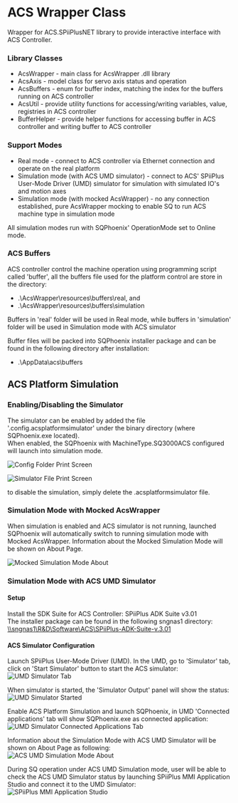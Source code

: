 # ACS Wrapper Class
Wrapper for ACS.SPiiPlusNET library to provide interactive interface with ACS Controller.

### Library Classes
- AcsWrapper - main class for AcsWrapper .dll library
- AcsAxis - model class for servo axis status and operation
- AcsBuffers - enum for buffer index, matching the index for the buffers running on ACS controller 
- AcsUtil - provide utility functions for accessing/writing variables, value, registries in ACS controller
- BufferHelper - provide helper functions for accessing buffer in ACS controller and writing buffer to ACS controller

### Support Modes
- Real mode - connect to ACS controller via Ethernet connection and operate on the real platform
- Simulation mode (with ACS UMD simulator) - connect to ACS' SPiiPlus User-Mode Driver (UMD) simulator for simulation with simulated IO's and motion axes
- Simulation mode (with mocked AcsWrapper) - no any connection established, pure AcsWrapper mocking to enable SQ to run ACS machine type in simulation mode

All simulation modes run with SQPhoenix' OperationMode set to Online mode.

### ACS Buffers
ACS controller control the machine operation using programming script called 'buffer', all the buffers file used for the platform control are store in the directory:
- .\AcsWrapper\resources\buffers\real, and
- .\AcsWrapper\resources\buffers\simulation

Buffers in 'real' folder will be used in Real mode, while buffers in 'simulation' folder will be used in Simulation mode with ACS simulator

Buffer files will be packed into SQPhoenix installer package and can be found in the following directory after installation:
- .\AppData\acs\buffers


## ACS Platform Simulation
### Enabling/Disabling the Simulator
The simulator can be enabled by added the file '\.config\.acsplatformsimulator' under the binary directory (where SQPhoenix.exe located).  
When enabled, the SQPhoenix with MachineType.SQ3000ACS configured will launch into simulation mode.

![Config Folder Print Screen](resources/images/config.png)

![Simulator File Print Screen](resources/images/acsplatformsimulator.png)

to disable the simulation, simply delete the .acsplatformsimulator file.


### Simulation Mode with Mocked AcsWrapper
When simulation is enabled and ACS simulator is not running, launched SQPhoenix will automatically switch to running simulation mode with Mocked AcsWrapper. Information about the Mocked Simulation Mode will be shown on About Page.  

![Mocked Simulation Mode About](resources/images/simulationmodemocked.png)



### Simulation Mode with ACS UMD Simulator
#### Setup
Install the SDK Suite for ACS Controller: SPiiPlus ADK Suite v3.01  
The installer package can be found in the following sngnas1 directory:  
[\\\sngnas1\R&D\Software\ACS\SPiiPlus-ADK-Suite-v.3.01](file://sngnas1\R&D\Software\ACS\SPiiPlus-ADK-Suite-v.3.01)

#### ACS Simulator Configuration
Launch SPiiPlus User-Mode Driver (UMD). In the UMD, go to 'Simulator' tab, click on 'Start Simulator' button to start the ACS simulator:  
![UMD Simulator Tab](resources/images/umdsimulatortab.png)

When simulator is started, the 'Simulator Output' panel will show the status:  
![UMD Simulator Started](resources/images/umdsimulatorstarted.png)

Enable ACS Platform Simulation and launch SQPhoenix, in UMD 'Connected applications' tab will show SQPhoenix.exe as connected application:  
![UMD Simulator Connected Applications Tab](resources/images/umdconnectedtab.png)

Information about the Simulation Mode with ACS UMD Simulator will be shown on About Page as following:  
![ACS UMD Simulation Mode About](resources/images/simulationmode.png)

During SQ operation under ACS UMD Simulation mode, user will be able to check the ACS UMD Simulator status by launching SPiiPlus MMI Application Studio and connect it to the UMD Simulator:
![SPiiPlus MMI Application Studio](resources/images/mmiapplicationstudio.png)

